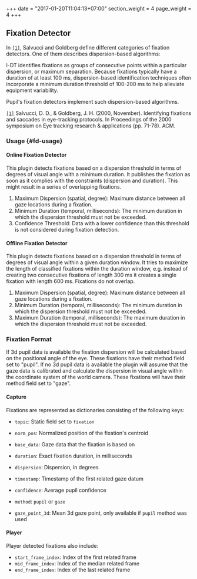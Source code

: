+++
date = "2017-01-20T11:04:13+07:00"
section_weight = 4
page_weight = 4
+++

## Fixation Detector

In [`[1]`](SalvucciGoldberg), Salvucci and Goldberg define different categories of fixation detectors. One of them describes dispersion-based algorithms:

I-DT identifies fixations as groups of consecutive points within a particular dispersion, or maximum separation. Because fixations typically have a duration of at least 100 ms, dispersion-based identification techniques often incorporate a minimum duration threshold of 100-200 ms to help alleviate equipment variability.

Pupil's fixation detectors implement such dispersion-based algorithms.

[`[1]`](SalvucciGoldberg) Salvucci, D. D., & Goldberg, J. H. (2000, November). Identifying fixations and saccades in eye-tracking protocols. In Proceedings of the 2000 symposium on Eye tracking research & applications (pp. 71-78). ACM.

### Usage {#fd-usage}

#### Online Fixation Detector

This plugin detects fixations based on a dispersion threshold in terms of degrees of visual angle with a minimum duration. It publishes the fixation as soon as it complies with the constraints (dispersion and duration). This might result in a series of overlapping fixations.

1. Maximum Dispersion (spatial, degree): Maximum distance between all gaze locations during a fixation.
2. Minimum Duration (temporal, milliseconds): The minimum duration in which the dispersion threshold must not be exceeded.
3. Confidence Threshold: Data with a lower confidence than this threshold is not considered during fixation detection.

#### Offline Fixation Detector

This plugin detects fixations based on a dispersion threshold in terms of degrees of visual angle within a given duration window. It tries to maximize the length of classified fixations within the duration window, e.g. instead of creating two consecutive fixations of length 300 ms it creates a single fixation with length 600 ms. Fixations do not overlap.

1. Maximum Dispersion (spatial, degree): Maximum distance between all gaze locations during a fixation.
2. Minimum Duration (temporal, milliseconds): The minimum duration in which the dispersion threshold must not be exceeded.
2. Maximum Duration (temporal, milliseconds): The maximum duration in which the dispersion threshold must not be exceeded.


### Fixation Format

If 3d pupil data is available the fixation dispersion will be calculated based on the positional angle of the eye. These fixations have their method field set to "pupil". If no 3d pupil data is available the plugin will assume that the gaze data is calibrated and calculate the dispersion in visual angle within the coordinate system of the world camera. These fixations will have their method field set to "gaze".

#### Capture
Fixations are represented as dictionaries consisting of the following keys:

- `topic`: Static field set to `fixation`
- `norm_pos`: Normalized position of the fixation's centroid
- `base_data`: Gaze data that the fixation is based on
- `duration`: Exact fixation duration, in milliseconds
- `dispersion`: Dispersion, in degrees
- `timestamp`: Timestamp of the first related gaze datum
- `confidence`: Average pupil confidence
- `method`: `pupil` or `gaze`

- `gaze_point_3d`: Mean 3d gaze point, only available if `pupil` method was used

#### Player
Player detected fixations also include:

- `start_frame_index`: Index of the first related frame
- `mid_frame_index`: Index of the median related frame
- `end_frame_index`: Index of the last related frame

[SalvucciGoldberg]: http://www.gruberpeplab.com/teaching/psych231_fall2013/documents/231_SalvucciGoldberg2000.pdf
